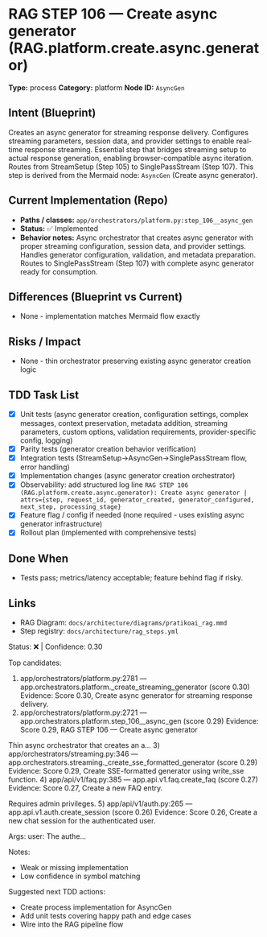 # RAG STEP 106 — Create async generator (RAG.platform.create.async.generator)

**Type:** process
**Category:** platform
**Node ID:** `AsyncGen`

## Intent (Blueprint)
Creates an async generator for streaming response delivery. Configures streaming parameters, session data, and provider settings to enable real-time response streaming. Essential step that bridges streaming setup to actual response generation, enabling browser-compatible async iteration. Routes from StreamSetup (Step 105) to SinglePassStream (Step 107). This step is derived from the Mermaid node: `AsyncGen` (Create async generator).

## Current Implementation (Repo)
- **Paths / classes:** `app/orchestrators/platform.py:step_106__async_gen`
- **Status:** ✅ Implemented
- **Behavior notes:** Async orchestrator that creates async generator with proper streaming configuration, session data, and provider settings. Handles generator configuration, validation, and metadata preparation. Routes to SinglePassStream (Step 107) with complete async generator ready for consumption.

## Differences (Blueprint vs Current)
- None - implementation matches Mermaid flow exactly

## Risks / Impact
- None - thin orchestrator preserving existing async generator creation logic

## TDD Task List
- [x] Unit tests (async generator creation, configuration settings, complex messages, context preservation, metadata addition, streaming parameters, custom options, validation requirements, provider-specific config, logging)
- [x] Parity tests (generator creation behavior verification)
- [x] Integration tests (StreamSetup→AsyncGen→SinglePassStream flow, error handling)
- [x] Implementation changes (async generator creation orchestrator)
- [x] Observability: add structured log line
  `RAG STEP 106 (RAG.platform.create.async.generator): Create async generator | attrs={step, request_id, generator_created, generator_configured, next_step, processing_stage}`
- [x] Feature flag / config if needed (none required - uses existing async generator infrastructure)
- [x] Rollout plan (implemented with comprehensive tests)

## Done When
- Tests pass; metrics/latency acceptable; feature behind flag if risky.

## Links
- RAG Diagram: `docs/architecture/diagrams/pratikoai_rag.mmd`
- Step registry: `docs/architecture/rag_steps.yml`


<!-- AUTO-AUDIT:BEGIN -->
Status: ❌  |  Confidence: 0.30

Top candidates:
1) app/orchestrators/platform.py:2781 — app.orchestrators.platform._create_streaming_generator (score 0.30)
   Evidence: Score 0.30, Create async generator for streaming response delivery.
2) app/orchestrators/platform.py:2721 — app.orchestrators.platform.step_106__async_gen (score 0.29)
   Evidence: Score 0.29, RAG STEP 106 — Create async generator

Thin async orchestrator that creates an a...
3) app/orchestrators/streaming.py:346 — app.orchestrators.streaming._create_sse_formatted_generator (score 0.29)
   Evidence: Score 0.29, Create SSE-formatted generator using write_sse function.
4) app/api/v1/faq.py:385 — app.api.v1.faq.create_faq (score 0.27)
   Evidence: Score 0.27, Create a new FAQ entry.

Requires admin privileges.
5) app/api/v1/auth.py:265 — app.api.v1.auth.create_session (score 0.26)
   Evidence: Score 0.26, Create a new chat session for the authenticated user.

Args:
    user: The authe...

Notes:
- Weak or missing implementation
- Low confidence in symbol matching

Suggested next TDD actions:
- Create process implementation for AsyncGen
- Add unit tests covering happy path and edge cases
- Wire into the RAG pipeline flow
<!-- AUTO-AUDIT:END -->